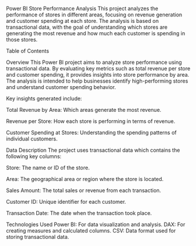 Power BI Store Performance Analysis
This project analyzes the performance of stores in different areas, focusing on revenue generation and customer spending at each store. The analysis is based on transactional data, with the goal of understanding which stores are generating the most revenue and how much each customer is spending in those stores.

Table of Contents
 
Overview
This Power BI project aims to analyze store performance using transactional data. By evaluating key metrics such as total revenue per store and customer spending, it provides insights into store performance by area. The analysis is intended to help businesses identify high-performing stores and understand customer spending behavior.

Key insights generated include:

Total Revenue by Area: Which areas generate the most revenue.

Revenue per Store: How each store is performing in terms of revenue.

Customer Spending at Stores: Understanding the spending patterns of individual customers.

Data Description
The project uses transactional data which contains the following key columns:

Store: The name or ID of the store.

Area: The geographical area or region where the store is located.

Sales Amount: The total sales or revenue from each transaction.

Customer ID: Unique identifier for each customer.

Transaction Date: The date when the transaction took place.

 
Technologies Used
Power BI: For data visualization and analysis.
DAX: For creating measures and calculated columns.
CSV: Data format used for storing transactional data.

